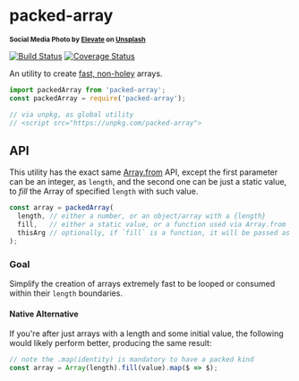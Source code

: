 # packed-array

<sup>**Social Media Photo by [Elevate](https://unsplash.com/@elevatebeer) on [Unsplash](https://unsplash.com/)**</sup>

[![Build Status](https://travis-ci.com/WebReflection/packed-array.svg?branch=master)](https://travis-ci.com/WebReflection/packed-array) [![Coverage Status](https://coveralls.io/repos/github/WebReflection/packed-array/badge.svg?branch=master)](https://coveralls.io/github/WebReflection/packed-array?branch=master)

An utility to create [fast, non-holey](https://v8.dev/blog/elements-kinds) arrays.

```js
import packedArray from 'packed-array';
const packedArray = require('packed-array');

// via unpkg, as global utility
// <script src="https://unpkg.com/packed-array">
```

## API

This utility has the exact same [Array.from](https://developer.mozilla.org/en-US/docs/Web/JavaScript/Reference/Global_Objects/Array/from) API, except the first parameter can be an integer, as `length`, and the second one can be just a static value, to _fill_ the Array of specified `length` with such value.

```js
const array = packedArray(
  length, // either a number, or an object/array with a {length}
  fill,   // either a static value, or a function used via Array.from
  thisArg // optionally, if `fill` is a function, it will be passed as context
);
```

### Goal

Simplify the creation of arrays extremely fast to be looped or consumed within their `length` boundaries.

#### Native Alternative

If you're after just arrays with a length and some initial value, the following would likely perform better, producing the same result:

```js
// note the .map(identity) is mandatory to have a packed kind
const array = Array(length).fill(value).map($ => $);
```
